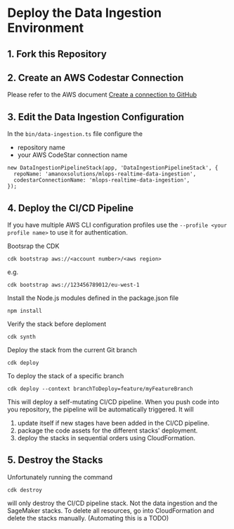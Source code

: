 # Deploy the Data Ingestion Environment

## 1. Fork this Repository

## 2. Create an AWS Codestar Connection
Please refer to the AWS document [Create a connection to GitHub](https://docs.aws.amazon.com/dtconsole/latest/userguide/connections-create-github.html)

## 3. Edit the Data Ingestion Configuration
In the `bin/data-ingestion.ts` file configure the 
* repository name
* your AWS CodeStar connection name

```
new DataIngestionPipelineStack(app, 'DataIngestionPipelineStack', {
  repoName: 'amanoxsolutions/mlops-realtime-data-ingestion',
  codestarConnectionName: 'mlops-realtime-data-ingestion',
});
```

## 4. Deploy the CI/CD Pipeline
If you have multiple AWS CLI configuration profiles use the `--profile <your profile name>` to use it for authentication.

Bootsrap the CDK
```
cdk bootstrap aws://<account number>/<aws region>
```

e.g.
```
cdk bootstrap aws://123456789012/eu-west-1
```


Install the Node.js modules defined in the package.json file
```
npm install
```

Verify the stack before deploment
```
cdk synth
```

Deploy the stack from the current Git branch
```
cdk deploy
```

To deploy the stack of a specific branch
```
cdk deploy --context branchToDeploy=feature/myFeatureBranch
```

This will deploy a self-mutating CI/CD pipeline. When you push code into you repository, the pipeline will be automatically triggered.
It will 
1. update itself if new stages have been added in the CI/CD pipeline.
2. package the code assets for the different stacks' deployment.
3. deploy the stacks in sequential orders using CloudFormation.

## 5. Destroy the Stacks
Unfortunately running the command 
```
cdk destroy
```
will only destroy the CI/CD pipeline stack. Not the data ingestion and the SageMaker stacks. 
To delete all resources, go into CloudFormation and delete the stacks manually.
(Automating this is a TODO)